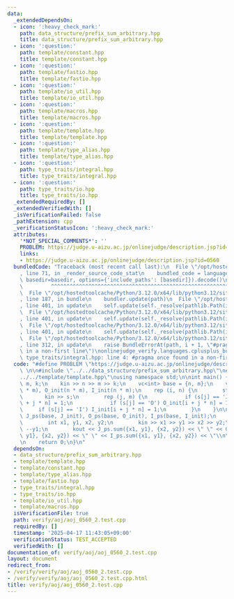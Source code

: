 ```yaml
---
data:
  _extendedDependsOn:
  - icon: ':heavy_check_mark:'
    path: data_structure/prefix_sum_arbitrary.hpp
    title: data_structure/prefix_sum_arbitrary.hpp
  - icon: ':question:'
    path: template/constant.hpp
    title: template/constant.hpp
  - icon: ':question:'
    path: template/fastio.hpp
    title: template/fastio.hpp
  - icon: ':question:'
    path: template/io_util.hpp
    title: template/io_util.hpp
  - icon: ':question:'
    path: template/macros.hpp
    title: template/macros.hpp
  - icon: ':question:'
    path: template/template.hpp
    title: template/template.hpp
  - icon: ':question:'
    path: template/type_alias.hpp
    title: template/type_alias.hpp
  - icon: ':question:'
    path: type_traits/integral.hpp
    title: type_traits/integral.hpp
  - icon: ':question:'
    path: type_traits/io.hpp
    title: type_traits/io.hpp
  _extendedRequiredBy: []
  _extendedVerifiedWith: []
  _isVerificationFailed: false
  _pathExtension: cpp
  _verificationStatusIcon: ':heavy_check_mark:'
  attributes:
    '*NOT_SPECIAL_COMMENTS*': ''
    PROBLEM: https://judge.u-aizu.ac.jp/onlinejudge/description.jsp?id=0560
    links:
    - https://judge.u-aizu.ac.jp/onlinejudge/description.jsp?id=0560
  bundledCode: "Traceback (most recent call last):\n  File \"/opt/hostedtoolcache/Python/3.12.0/x64/lib/python3.12/site-packages/onlinejudge_verify/documentation/build.py\"\
    , line 71, in _render_source_code_stat\n    bundled_code = language.bundle(stat.path,\
    \ basedir=basedir, options={'include_paths': [basedir]}).decode()\n          \
    \         ^^^^^^^^^^^^^^^^^^^^^^^^^^^^^^^^^^^^^^^^^^^^^^^^^^^^^^^^^^^^^^^^^^^^^^^^^^^^^^^^^\n\
    \  File \"/opt/hostedtoolcache/Python/3.12.0/x64/lib/python3.12/site-packages/onlinejudge_verify/languages/cplusplus.py\"\
    , line 187, in bundle\n    bundler.update(path)\n  File \"/opt/hostedtoolcache/Python/3.12.0/x64/lib/python3.12/site-packages/onlinejudge_verify/languages/cplusplus_bundle.py\"\
    , line 401, in update\n    self.update(self._resolve(pathlib.Path(included), included_from=path))\n\
    \  File \"/opt/hostedtoolcache/Python/3.12.0/x64/lib/python3.12/site-packages/onlinejudge_verify/languages/cplusplus_bundle.py\"\
    , line 401, in update\n    self.update(self._resolve(pathlib.Path(included), included_from=path))\n\
    \  File \"/opt/hostedtoolcache/Python/3.12.0/x64/lib/python3.12/site-packages/onlinejudge_verify/languages/cplusplus_bundle.py\"\
    , line 401, in update\n    self.update(self._resolve(pathlib.Path(included), included_from=path))\n\
    \  File \"/opt/hostedtoolcache/Python/3.12.0/x64/lib/python3.12/site-packages/onlinejudge_verify/languages/cplusplus_bundle.py\"\
    , line 312, in update\n    raise BundleErrorAt(path, i + 1, \"#pragma once found\
    \ in a non-first line\")\nonlinejudge_verify.languages.cplusplus_bundle.BundleErrorAt:\
    \ type_traits/integral.hpp: line 4: #pragma once found in a non-first line\n"
  code: "#define PROBLEM \"https://judge.u-aizu.ac.jp/onlinejudge/description.jsp?id=0560\"\
    \ \n\n#include \"../../data_structure/prefix_sum_arbitrary.hpp\"\n#include \"\
    ../../template/template.hpp\"\nusing namespace std;\n\nint main() {\n    int n,\
    \ m, k;\n    kin >> n >> m >> k;\n    vc<int> base = {n, m};\n    vc<int> J_init(n\
    \ * m), O_init(n * m), I_init(n * m);\n    rep (i, n) {\n        string s;\n \
    \       kin >> s;\n        rep (j, m) {\n            if (s[j] == 'J') J_init[i\
    \ + j * n] = 1;\n            if (s[j] == 'O') O_init[i + j * n] = 1;\n       \
    \     if (s[j] == 'I') I_init[i + j * n] = 1;\n        }\n    }\n\n    kk2::PrefixSumArbitrary<int>\
    \ J_ps(base, J_init), O_ps(base, O_init), I_ps(base, I_init);\n    rep (k) {\n\
    \        int x1, y1, x2, y2;\n        kin >> x1 >> y1 >> x2 >> y2;\n        --x1,\
    \ --y1;\n        kout << J_ps.sum({x1, y1}, {x2, y2}) << \" \" << O_ps.sum({x1,\
    \ y1}, {x2, y2}) << \" \" << I_ps.sum({x1, y1}, {x2, y2}) << \"\\n\";\n    }\n\
    \n    return 0;\n}\n"
  dependsOn:
  - data_structure/prefix_sum_arbitrary.hpp
  - template/template.hpp
  - template/constant.hpp
  - template/type_alias.hpp
  - template/fastio.hpp
  - type_traits/integral.hpp
  - type_traits/io.hpp
  - template/io_util.hpp
  - template/macros.hpp
  isVerificationFile: true
  path: verify/aoj/aoj_0560_2.test.cpp
  requiredBy: []
  timestamp: '2025-04-17 11:43:05+09:00'
  verificationStatus: TEST_ACCEPTED
  verifiedWith: []
documentation_of: verify/aoj/aoj_0560_2.test.cpp
layout: document
redirect_from:
- /verify/verify/aoj/aoj_0560_2.test.cpp
- /verify/verify/aoj/aoj_0560_2.test.cpp.html
title: verify/aoj/aoj_0560_2.test.cpp
---
```

